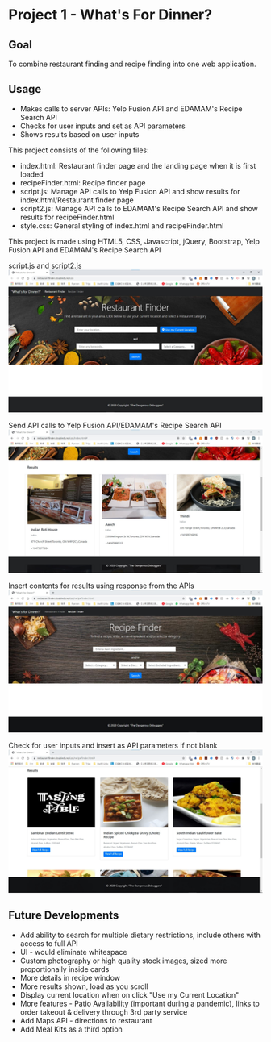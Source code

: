 # Project 1 - What's For Dinner?

## Goal 
To combine restaurant finding and recipe finding into one web application.

## Usage
* Makes calls to server APIs: Yelp Fusion API and EDAMAM's Recipe Search API
* Checks for user inputs and set as API parameters
* Shows results based on user inputs

This project consists of the following files:

* index.html: Restaurant finder page and the landing page when it is first loaded
* recipeFinder.html: Recipe finder page
* script.js: Manage API calls to Yelp Fusion API and show results for index.html/Restaurant finder page
* script2.js: Manage API calls to EDAMAM's Recipe Search API and show results for recipeFinder.html
* style.css: General styling of index.html and recipeFinder.html

This project is made using HTML5, CSS, Javascript, jQuery, Bootstrap, Yelp Fusion API and EDAMAM's Recipe Search API

script.js and script2.js
![Restaurant Finder Homepage](images/wfd1.jpg)

Send API calls to Yelp Fusion API/EDAMAM's Recipe Search API
![Restaurant Finder - Results Page](images/wfd2.jpg)

Insert contents for results using response from the APIs
![Recipe Finder Homepage](images/wfd3.jpg)

Check for user inputs and insert as API parameters if not blank
![Recipe Finder - Results Page](images/wfd4.jpg)

## Future Developments
* Add ability to search for multiple dietary restrictions, include others with access to full API
* UI - would eliminate whitespace
* Custom photography or high quality stock images, sized more proportionally inside cards
* More details in recipe window
* More results shown, load as you scroll
* Display current location when on click "Use my Current Location"
* More features - Patio Availability (important during a pandemic), links to order takeout & delivery through 3rd party service
* Add Maps API - directions to restaurant
* Add Meal Kits as a third option